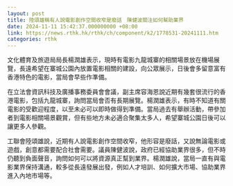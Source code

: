 ```yaml
---
layout: post
title: 陸頌雄稱有人說電影創作空間收窄是廢話　陳健波關注如何幫助業界
date: 2024-11-11 15:42:37.000000000 +08:00
link: https://news.rthk.hk/rthk/ch/component/k2/1778531-20241111.htm
categories: rthk
---
```


文化體育及旅遊局局長楊潤雄表示，現時有電影九龍城寨的相關場景放在機場展覽，長遠希望在寨城公園內放置電影相關的建設，向公眾展示，日後會多留意富有香港特色的電影，當局會早些作準備。

在立法會資訊科技及廣播事務委員會會議，副主席容海恩說近期有幾套很流行的香港電影，包括九龍城寨，詢問當局會否有長期展覽。楊潤雄表示，有時不知道有關電影的受歡迎程度，以至未必可以即時做得到準備。當局過去有舉辦活動，帶參加者到電影相關場景觀賞，但有些地方未必適合聚集太多人，希望寨城公園日後可以讓更多人參觀。

工聯會陸頌雄說，近期有人說電影創作空間收窄，他形容是廢話，又說無論電影或遊戲，創意都需要配合社會需要。議員陳健波說，政府已經協助業界很多，但不時仍聽到負面聲音，詢問如何可以將資源真正幫到業界。楊潤雄說，當局一直有與電影業界保持溝通，較多從長遠發展出發，例如人才培訓、如何擴大市場、協助業界進入內地市場等。
